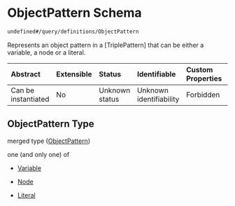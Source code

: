 # ObjectPattern Schema

```txt
undefined#/query/definitions/ObjectPattern
```

Represents an object pattern in a \[TriplePattern] that can be either a variable, a node or a literal.

| Abstract            | Extensible | Status         | Identifiable            | Custom Properties | Additional Properties | Access Restrictions | Defined In                                                                     |
| :------------------ | :--------- | :------------- | :---------------------- | :---------------- | :-------------------- | :------------------ | :----------------------------------------------------------------------------- |
| Can be instantiated | No         | Unknown status | Unknown identifiability | Forbidden         | Allowed               | none                | [okp4-cognitarium.json\*](schema/okp4-cognitarium.json "open original schema") |

## ObjectPattern Type

merged type ([ObjectPattern](okp4-cognitarium-querymsg-definitions-objectpattern.md))

one (and only one) of

* [Variable](okp4-cognitarium-querymsg-definitions-objectpattern-oneof-variable.md "check type definition")

* [Node](okp4-cognitarium-querymsg-definitions-objectpattern-oneof-node.md "check type definition")

* [Literal](okp4-cognitarium-querymsg-definitions-objectpattern-oneof-literal.md "check type definition")
